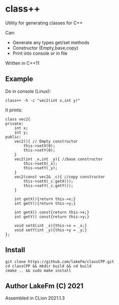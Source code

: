 # class++

Utility for generating classes for C++  

Can:  
 * Generate any types get/set methods
 * Constructor (Empty,base,copy)
 * Print into console or in file

Written in C++11

## Example

Do in console (Linux):

    class++ -h -c "vec2(int x,int y)"

It prints:

    class vec2{
    private:
        int x;
        int y;
    public:
        vec2(){ // Empty constructor
            this->setX(0);
            this->setY(0);
        }
        vec2(int _x,int _y){ //base constructor
            this->setX(_x);
            this->setY(_y);
        }
        vec2(const vec2& _c){ //copy constructor
            this->setX(_c.getX());
            this->setY(_c.getY());
        }
    
        int getX(){return this->x;}
        int getY(){return this->y;}

        int getX() const{return this->x;}
        int getY() const{return this->y;}

        void setX(int _x){this->x = _x;}
        void setY(int _y){this->y = _y;}
    };

## Install 

    git clone https://github.com/lakeFm/classCPP.git
    cd classCPP && mkdir build && cd build
    cmake .. && sudo make install

## Author LakeFm (C) 2021 
 Assembled in CLion 2021.1.3
